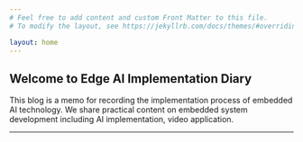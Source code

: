 ```yaml
---
# Feel free to add content and custom Front Matter to this file.
# To modify the layout, see https://jekyllrb.com/docs/themes/#overriding-theme-defaults

layout: home
---
```


## Welcome to Edge AI Implementation Diary

This blog is a memo for recording the implementation process of embedded AI technology. We share practical content on embedded system development including AI implementation, video application.

---


